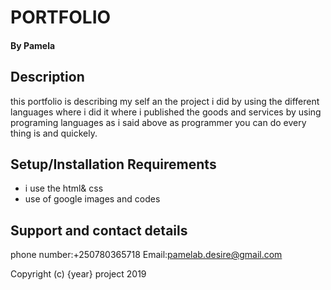 # PORTFOLIO
#### By Pamela
## Description
this portfolio is describing my self an the project i did  by using the different languages where i did it  where i published the goods and services by using programing languages as i said above as programmer you can do every thing is and quickely.
## Setup/Installation Requirements
* i use the html& css
* use of google images and codes
## Support and contact details
phone number:+250780365718
Email:pamelab.desire@gmail.com

Copyright (c) {year} project 2019